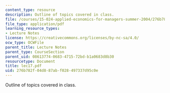 ```yaml
---
content_type: resource
description: Outline of topics covered in class.
file: /courses/15-024-applied-economics-for-managers-summer-2004/276b782f04d887abf028497337d95c0e_lec17.pdf
file_type: application/pdf
learning_resource_types:
- Lecture Notes
license: https://creativecommons.org/licenses/by-nc-sa/4.0/
ocw_type: OCWFile
parent_title: Lecture Notes
parent_type: CourseSection
parent_uid: 08613774-0683-4715-72bd-b1a0683d8b30
resourcetype: Document
title: lec17.pdf
uid: 276b782f-04d8-87ab-f028-497337d95c0e
---
```

Outline of topics covered in class.